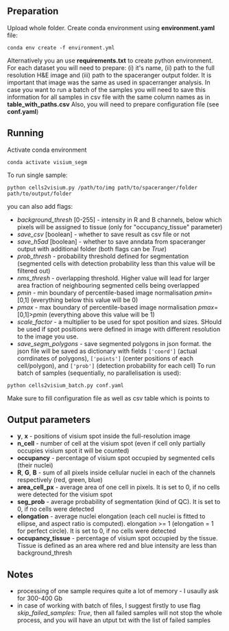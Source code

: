 ## Preparation
Upload whole folder. Create conda environment using **environment.yaml** file:

`conda env create -f environment.yml`

Alternatively you an use **requirements.txt** to create python environment.
For each dataset you will need to prepare: (i) it's name, (ii) path to the full resolution H&E image and (iii) path to the spaceranger output folder. It is important that image was the same as used in spacerranger analysis.
In case you want to run a batch of the samples you will need to save this information for all samples in csv file with the same column names as in **table_with_paths.csv**
Also, you will need to prepare configuration file (see **conf.yaml**)

## Running
Activate conda environment

`conda activate visium_segm`

To run single sample:

`python cells2visium.py /path/to/img path/to/spaceranger/folder path/to/output/folder`

you can also add flags:
 - *background_thresh* [0-255] - intensity in R and B channels, below which pixels will be assigned to tissue (only for "occupancy_tissue" parameter)
 - *save_csv* [boolean] - whether to save result as csv file or not
 - *save_h5ad* [boolean] - whether to save anndata from spaceranger output with additional folder (both flags can be *True*)
 - *prob_thresh* - probability threshold defined for segmentation (segmented cells with detection probability less than this value will be filtered out)
 - *nms_thresh* - overlapping threshold. Higher value will lead for larger area fraction of neighbouring segmented cells being overlapped
 - *pmin* - min boundary of percentile-based image normalisation *pmin*=[0,1] (everything below this value will be 0)
 - *pmax* - max boundary of percentile-based image normalisation *pmax*=[0,1]>*pmin* (everything above this value will be 1)
 - *scale_factor* - a multiplier to be used for spot position and sizes. SHould be used if spot positions were defined in image with different resolution to the image you use.
 - *save_segm_polygons* - save segmented polygons in json format. the json file will be saved as dictionary with fields `['coord']` (actual corrdinates of polygons), `['points']` (center positions of each cell/polygon), and `['prob']` (detection probability for each cell)
To run batch of samples (sequentially, no parallelisation is used):

`python cells2visium_batch.py conf.yaml`

Make sure to fill configuration file as well as csv table which is points to

## Output parameters
- **y**, **x** - positions of visium spot inside the full-resolution image
- **n_cell** - number of cell at the visium spot (even if cell only partially occupies visium spot it will be counted)
- **occupancy** - percentage of visium spot occupied by segmented cells (their nuclei)
- **R**, **G**, **B** - sum of all pixels inside cellular nuclei in each of the channels respectively (red, green, blue)
- **area_cell_px** - average area of one cell in pixels. It is set to 0, if no cells were detected for the visium spot
- **seg_prob** - average probability of segmentation (kind of QC). It is set to 0, if no cells were detected
- **elongation** - average nuclei elongation (each cell nuclei is fitted to ellipse, and aspect ratio is computed). elongation >= 1 (elongation = 1 for perfect circle). It is set to 0, if no cells were detected
- **occupancy_tissue** - percentage of visium spot occupied by the tissue. Tissue is defined as an area where red and blue intensity are less than background_thresh

## Notes
- processing of one sample requires quite a lot of memory - I usaully ask for 300-400 Gb
- in case of working with batch of files, I suggest firstly to use flag *skip_failed_samples: True*, then all failed samples will not stop the whole process, and you will have an utput txt with the list of failed samples
  


